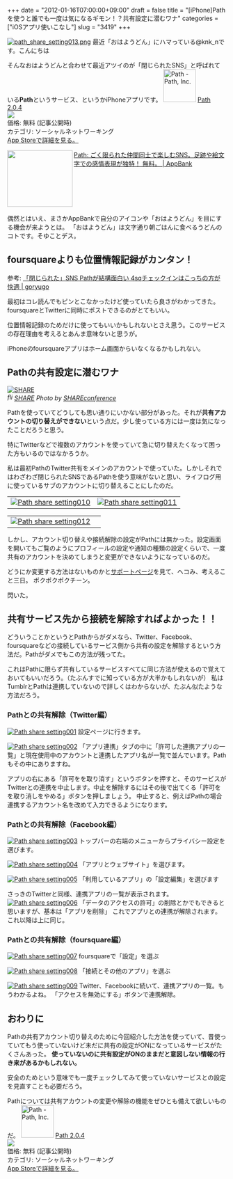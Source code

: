+++
date = "2012-01-16T07:00:00+09:00"
draft = false
title = "[iPhone]Pathを使うと誰でも一度は気になるギモン！？共有設定に潜むワナ"
categories = ["iOSアプリ使いこなし"]
slug = "3419"
+++

<a href="http://knk-n.com.s3-website-ap-northeast-1.amazonaws.com/images/2012/01/path_share_setting013.png" title="Path share setting013"><img src="http://knk-n.com.s3-website-ap-northeast-1.amazonaws.com/images/2012/01/path_share_setting013.png" title="path_share_setting013.png" /></a>
最近「おはようどん」にハマっている@knk_nです。こんにちは

そんなおはようどんと合わせて最近アツイのが「閉じられたSNS」と呼ばれている<strong>Path</strong>というサービス、というかiPhoneアプリです。
<a href="http://itunes.apple.com/jp/app/path/id403639508?mt=8&uo=4" target="new"><img class="appstorehelper_appicn" width="75" height="75" src="http://a1.mzstatic.com/us/r1000/068/Purple/a4/d2/7f/mzl.huuxssks.png" alt="Path - Path, Inc."></a>
<a href="http://itunes.apple.com/jp/app/path/id403639508?mt=8&uo=4" target="new">Path 2.0.4</a><br>
<a href="http://itunes.apple.com/jp/app/path/id403639508?mt=8&uo=4" target="itunes_store"><img class="appstorehelper_icn" src="http://ax.phobos.apple.com.edgesuite.net/ja_jp/images/web/linkmaker/badge_appstore-sm.gif" ></a><br>
価格: 無料 (記事公開時)<br>
カテゴリ: ソーシャルネットワーキング<br>
<a href="http://itunes.apple.com/jp/app/path/id403639508?mt=8&uo=4" target="new">App Storeで詳細を見る。</a>

<table width="100%"><a href="http://www.appbank.net/2012/01/15/iphone-application/354816.php" target="_blank"><img class="alignleft" align="left" border="0" src="http://capture.heartrails.com/150x130/shadow?http://www.appbank.net/2012/01/15/iphone-application/354816.php" alt="" width="150" height="130" /></a><a href="http://www.appbank.net/2012/01/15/iphone-application/354816.php" target="_blank">Path: ごく限られた仲間同士で楽しむSNS。足跡や絵文字での感情表現が独特！ 無料。 | AppBank</a><a href="http://b.hatena.ne.jp/entry/http://www.appbank.net/2012/01/15/iphone-application/354816.php" target="_blank"><img border="0" src="http://b.hatena.ne.jp/entry/image/http://www.appbank.net/2012/01/15/iphone-application/354816.php" alt="" /></a></table>
偶然とはいえ、まさかAppBankで自分のアイコンや「おはようどん」を目にする機会が来ようとは。
「おはようどん」は文字通り朝ごはんに食べるうどんのコトです。そゆことデス。<!--more--><h2>foursquareよりも位置情報記録がカンタン！</h2>
<p>参考: <a href="http://goryugo.com/20111212/path/" target="_blank">「閉じられた」SNS Pathが結構面白い 4sqチェックインはこっちの方が快適 | goryugo</a><a href="http://b.hatena.ne.jp/entry/http://goryugo.com/20111212/path/" target="_blank"><img src="http://b.hatena.ne.jp/entry/image/http://goryugo.com/20111212/path/" alt="" /></a>
</p>
最初はコレ読んでもピンとこなかったけど使っていたら良さがわかってきた。foursquareとTwitterに同時にポストできるのがとてもいい。

位置情報記録のためだけに使ってもいいかもしれないとさえ思う。このサービスの存在理由を考えるとあんま意味ないと思うが。

iPhoneのfoursquareアプリはホーム画面からいなくなるかもしれない。

<h2>Pathの共有設定に潜むワナ</h2>
<p><a rel="nofollow" target="_blank" href="http://www.flickr.com/photos/shareconference/5519893167/" title="SHARE by SHAREconference, on Flickr"><img class="flickr_photo" src="http://farm6.staticflickr.com/5296/5519893167_19a4f84315.jpg" alt="SHARE"/></a><br /><cite class="flickr_photographer"><img src="http://farm4.static.flickr.com/3329/favicons/72157601614001242_7730.png" width="16" height="16" alt="flickr.com" class="favicon"><a rel="nofollow" target="_blank" href="http://www.flickr.com/photos/shareconference/5519893167/">SHARE</a> Photo by <a rel="nofollow" target="_blank" href="http://www.flickr.com/photos/shareconference/">SHAREconference</a></cite></p>
Pathを使っていてどうしても思い通りにいかない部分があった。それが<strong>共有アカウントの切り替えができない</strong>という点だ。少し使っている方には一度は気になったことだろうと思う。

特にTwitterなどで複数のアカウントを使っていて急に切り替えたくなって困った方もいるのではなかろうか。

私は最初PathのTwitter共有をメインのアカウントで使っていた。しかしそれではわざわざ閉じられたSNSであるPathを使う意味がないと思い、ライフログ用に使っているサブのアカウントに切り替えることにしたのだ。

<table>
<tr>
<td>
<a href="http://knk-n.com.s3-website-ap-northeast-1.amazonaws.com/images/2012/01/path_share_setting010.png" title="Path share setting010"><img src="http://knk-n.com.s3-website-ap-northeast-1.amazonaws.com/images/2012/01/path_share_setting010.png" alt="Path share setting010" title="path_share_setting010.png" /></a>
</td>
<td>
<a href="http://knk-n.com.s3-website-ap-northeast-1.amazonaws.com/images/2012/01/path_share_setting011.png" title="Path share setting011"><img src="http://knk-n.com.s3-website-ap-northeast-1.amazonaws.com/images/2012/01/path_share_setting011.png" alt="Path share setting011" title="path_share_setting011.png" />
</a>
</td>
</tr>
</table>
<table>
<tr>
<td>
<a href="http://knk-n.com.s3-website-ap-northeast-1.amazonaws.com/images/2012/01/path_share_setting012.png" title="Path share setting012"><img src="http://knk-n.com.s3-website-ap-northeast-1.amazonaws.com/images/2012/01/path_share_setting012.png" alt="Path share setting012" title="path_share_setting012.png" /></a>
</td>
<td></td>
</tr>
</table>
しかし、アカウント切り替えや接続解除の設定がPathには無かった。設定画面を開いてもご覧のようにプロフィールの設定や通知の種類の設定くらいで、一度共有のアカウントを決めてしまうと変更ができないようになっているのだ。

どうにか変更する方法はないものかと<a href="http://service.path.com/" target="_blank">サポートページ</a>を見て、ヘコみ、考えること三日。
ポクポクポクチーン。

閃いた。

<h2>共有サービス先から接続を解除すればよかった！！</h2>
どういうことかというとPathからがダメなら、Twitter、Facebook、foursquareなどの接続しているサービス側から共有の設定を解除するという方法だ。Pathがダメでもこの方法が残ってた。

これはPathに限らず共有しているサービスすべてに同じ方法が使えるので覚えておいてもいいだろう。（たぶんすでに知っている方が大半かもしれないが）
私はTumblrとPathは連携していないので詳しくはわからないが、たぶん似たような方法だろう。

<h3>Pathとの共有解除（Twitter編）</h3>
<a href="http://knk-n.com.s3-website-ap-northeast-1.amazonaws.com/images/2012/01/path_share_setting001.png" title="Path share setting001"><img src="http://knk-n.com.s3-website-ap-northeast-1.amazonaws.com/images/2012/01/path_share_setting001.png" alt="Path share setting001" title="path_share_setting001.png" /></a>
設定ページに行きます。

<a href="http://knk-n.com.s3-website-ap-northeast-1.amazonaws.com/images/2012/01/path_share_setting002.png" title="Path share setting002"><img src="http://knk-n.com.s3-website-ap-northeast-1.amazonaws.com/images/2012/01/path_share_setting002.png" alt="Path share setting002" title="path_share_setting002.png" /></a>
「アプリ連携」タブの中に「許可した連携アプリの一覧」と現在使用中のアカウントと連携したアプリ名が一覧で並んでいます。Pathもその中にありますね。

アプリの右にある「許可をを取り消す」というボタンを押すと、そのサービスがTwitterとの連携を中止します。中止を解除するにはその後で出てくる「許可をを取り消しをやめる」ボタンを押しましょう。
中止すると、例えばPathの場合連携するアカウント名を改めて入力できるようになります。
<h3>Pathとの共有解除（Facebook編）</h3>
<a href="http://knk-n.com.s3-website-ap-northeast-1.amazonaws.com/images/2012/01/path_share_setting003.png" title="Path share setting003"><img src="http://knk-n.com.s3-website-ap-northeast-1.amazonaws.com/images/2012/01/path_share_setting003.png" alt="Path share setting003" title="path_share_setting003.png" /></a>
トップバーの右端のメニューからプライバシー設定を選びます。

<a href="http://knk-n.com.s3-website-ap-northeast-1.amazonaws.com/images/2012/01/path_share_setting004.png" title="Path share setting004"><img src="http://knk-n.com.s3-website-ap-northeast-1.amazonaws.com/images/2012/01/path_share_setting004.png" alt="Path share setting004" title="path_share_setting004.png" /></a>
「アプリとウェブサイト」を選びます。

<a href="http://knk-n.com.s3-website-ap-northeast-1.amazonaws.com/images/2012/01/path_share_setting005.png" title="Path share setting005"><img src="http://knk-n.com.s3-website-ap-northeast-1.amazonaws.com/images/2012/01/path_share_setting005.png" alt="Path share setting005" title="path_share_setting005.png" /></a>
「利用しているアプリ」の「設定編集」を選びます

さっきのTwitterと同様、連携アプリの一覧が表示されます。<a href="http://knk-n.com.s3-website-ap-northeast-1.amazonaws.com/images/2012/01/path_share_setting006.png" title="Path share setting006"><img src="http://knk-n.com.s3-website-ap-northeast-1.amazonaws.com/images/2012/01/path_share_setting006.png" alt="Path share setting006" title="path_share_setting006.png" /></a>
「データのアクセスの許可」の削除とかでもできると思いますが、基本は「アプリを削除」
これでアプリとの連携が解除されます。
これ以降は上に同じ。

<h3>Pathとの共有解除（foursquare編）</h3>
<a href="http://knk-n.com.s3-website-ap-northeast-1.amazonaws.com/images/2012/01/path_share_setting007.png" title="Path share setting007"><img src="http://knk-n.com.s3-website-ap-northeast-1.amazonaws.com/images/2012/01/path_share_setting007.png" alt="Path share setting007" title="path_share_setting007.png" /></a>
foursquareで「設定」を選ぶ

<a href="http://knk-n.com.s3-website-ap-northeast-1.amazonaws.com/images/2012/01/path_share_setting008.png" title="Path share setting008"><img src="http://knk-n.com.s3-website-ap-northeast-1.amazonaws.com/images/2012/01/path_share_setting008.png" alt="Path share setting008" title="path_share_setting008.png" /></a>
「接続とその他のアプリ」を選ぶ

<a href="http://knk-n.com.s3-website-ap-northeast-1.amazonaws.com/images/2012/01/path_share_setting009.png" title="Path share setting009"><img src="http://knk-n.com.s3-website-ap-northeast-1.amazonaws.com/images/2012/01/path_share_setting009.png" alt="Path share setting009" title="path_share_setting009.png" /></a>
Twitter、Facebookに続いて、連携アプリの一覧。もうわかるよね。
「アクセスを無効にする」ボタンで連携解除。

<h2>おわりに</h2>
Pathの共有アカウント切り替えのために今回紹介した方法を使っていて、昔使っていてもう使っていないけど未だに共有の設定がONになっているサービスがたくさんあった。
<strong>使っていないのに共有設定がONのままだと意図しない情報の行き来があるかもしれない。</strong>

安全のためという意味でも一度チェックしてみて使っていないサービスとの設定を見直すことも必要だろう。

Pathについては共有アカウントの変更や解除の機能をぜひとも備えて欲しいものだ。
<a href="http://itunes.apple.com/jp/app/path/id403639508?mt=8&uo=4" target="new"><img class="appstorehelper_appicn" width="75" height="75" src="http://a1.mzstatic.com/us/r1000/068/Purple/a4/d2/7f/mzl.huuxssks.png" alt="Path - Path, Inc."></a>
<a href="http://itunes.apple.com/jp/app/path/id403639508?mt=8&uo=4" target="new">Path 2.0.4</a><br>
<a href="http://itunes.apple.com/jp/app/path/id403639508?mt=8&uo=4" target="itunes_store"><img class="appstorehelper_icn" src="http://ax.phobos.apple.com.edgesuite.net/ja_jp/images/web/linkmaker/badge_appstore-sm.gif" ></a><br>
価格: 無料 (記事公開時)<br>
カテゴリ: ソーシャルネットワーキング<br>
<a href="http://itunes.apple.com/jp/app/path/id403639508?mt=8&uo=4" target="new">App Storeで詳細を見る。</a>
